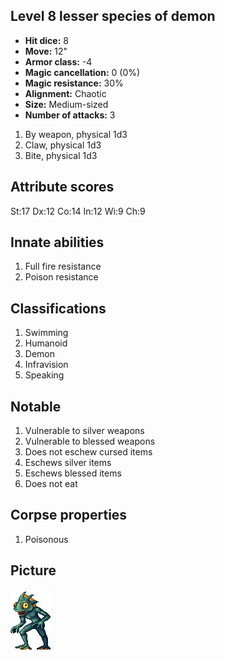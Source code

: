 ## Level 8 lesser species of demon

- **Hit dice:** 8
- **Move:** 12"
- **Armor class:** -4
- **Magic cancellation:** 0 (0%)
- **Magic resistance:** 30%
- **Alignment:** Chaotic
- **Size:** Medium-sized
- **Number of attacks:** 3
1. By weapon, physical 1d3
2. Claw, physical 1d3
3. Bite, physical 1d3

## Attribute scores

St:17 Dx:12 Co:14 In:12 Wi:9 Ch:9

## Innate abilities

1. Full fire resistance
2. Poison resistance

## Classifications

1. Swimming
2. Humanoid
3. Demon
4. Infravision
5. Speaking

## Notable

1. Vulnerable to silver weapons
2. Vulnerable to blessed weapons
3. Does not eschew cursed items
4. Eschews silver items
5. Eschews blessed items
6. Does not eat

## Corpse properties

1. Poisonous

## Picture

![Water demon](https://github.com/hyvanmielenpelit/GnollHackTileSet/blob/main/Monsters/water_demon/water_demon.png?raw=true)
